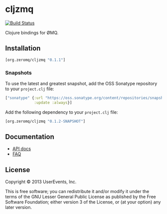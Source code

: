 # cljzmq

[![Build Status](https://travis-ci.org/zeromq/cljzmq.png)](https://travis-ci.org/zeromq/cljzmq)

Clojure bindings for ØMQ.

## Installation

```clj
[org.zeromq/cljzmq "0.1.1"]
```

### Snapshots

To use the latest and greatest snapshot, add the OSS Sonatype repository to your `project.clj` file:

```clj
["sonatype" {:url "https://oss.sonatype.org/content/repositories/snapshots"
             :update :always}]
```

Add the following dependency to your `project.clj` file:

```clj
[org.zeromq/cljzmq "0.1.2-SNAPSHOT"]
```

## Documentation

* [API docs](http://zeromq.github.io/cljzmq)
* [FAQ](https://github.com/zeromq/cljzmq/wiki/FAQ)

## License

Copyright © 2013 UserEvents, Inc.

This is free software; you can redistribute it and/or modify it under the terms
of the GNU Lesser General Public License as published by the Free Software
Foundation; either version 3 of the License, or (at your option) any later
version.
